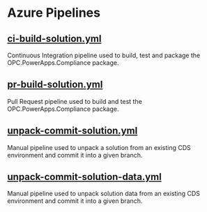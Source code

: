 # Azure Pipelines

## [ci-build-solution.yml](ci-build-solution.yml)

Continuous Integration pipeline used to build, test and package the OPC.PowerApps.Compliance package.

## [pr-build-solution.yml](pr-build-solution.yml)

Pull Request pipeline used to build and test the OPC.PowerApps.Compliance package.

## [unpack-commit-solution.yml](unpack-commit-solution.yml)

Manual pipeline used to unpack a solution from an existing CDS environment and commit it into a given branch.

## [unpack-commit-solution-data.yml](unpack-commit-solution-data.yml)

Manual pipeline used to unpack solution data from an existing CDS environment and commit it into a given branch.